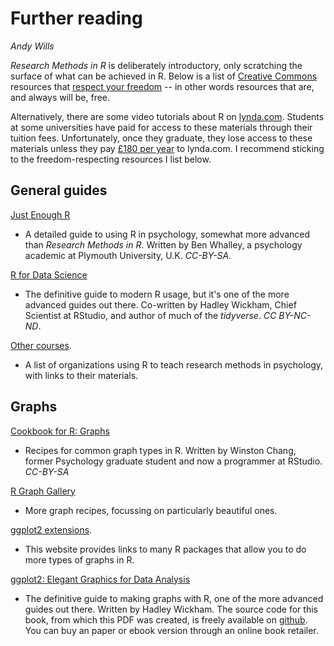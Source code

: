 # Further reading
_Andy Wills_

_Research Methods in R_ is deliberately introductory, only scratching the surface of what can be achieved in R. Below is a list of [Creative Commons](https://creativecommons.org/) resources that [respect your freedom](https://www.gnu.org/philosophy/free-sw.html) -- in other words resources that are, and always will be, free.

Alternatively, there are some video tutorials about R on [lynda.com](https://www.plymouth.ac.uk/your-university/about-us/university-structure/service-areas/it-services/lynda). Students at some universities have paid for access to these materials through their tuition fees. Unfortunately, once they graduate, they lose access to these materials unless they pay [£180 per  year](https://techboomers.com/t/lynda-cost) to lynda.com. I recommend sticking to the freedom-respecting resources I list below.

## General guides

[Just Enough R](https://benwhalley.github.io/just-enough-r/) 
- A detailed guide to using R in psychology, somewhat more advanced than _Research Methods in R_. Written by Ben Whalley, a psychology academic at Plymouth University, U.K. _CC-BY-SA_.

[R for Data Science](http://r4ds.had.co.nz/) 
- The definitive guide to modern R usage, but it's one of the more advanced guides out there. Co-written by Hadley Wickham, Chief Scientist at RStudio, and author of much of the _tidyverse_. _CC BY-NC-ND_. 

[Other courses](rminrinpsy.html). 
- A list of organizations using R to teach research methods in psychology, with links to their materials. 

## Graphs

[Cookbook for R: Graphs](http://www.cookbook-r.com/Graphs/)
- Recipes for common graph types in R. Written by Winston Chang, former Psychology graduate student and now a programmer at RStudio. _CC-BY-SA_

[R Graph Gallery](https://www.r-graph-gallery.com/)
- More graph recipes, focussing on particularly beautiful ones.

[ggplot2 extensions](http://www.ggplot2-exts.org/index.html). 
- This website provides links to many R packages that allow you to do more types of graphs in R.

[ggplot2: Elegant Graphics for Data Analysis](ggplot2-book.pdf)
- The definitive guide to making graphs with R, one of the more advanced guides out there. Written by Hadley Wickham. The source code for this book, from which this PDF was created, is freely available on [github](https://github.com/hadley/ggplot2-book). You can buy an paper or ebook version through an online book retailer.

